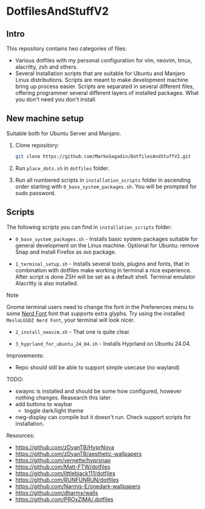 # DotfilesAndStuffV2

## Intro

This repository contains two categories of files:

- Various dotfiles with my personal configuration for vim, neovim, tmux,
  alacritty, zsh and others.
- Several installation scripts that are suitable for Ubuntu and Manjaro Linux
  distributions. Scripts are meant to make development machine bring up process
  easier. Scripts are separated in several different files, offering programmer
  several different layers of installed packages. What you don't need you don't
  install.

## New machine setup

Suitable both for Ubuntu Server and Manjaro.

1. Clone repository:

   ```bash
   git clone https://github.com/MarkoSagadin/DotfilesAndStuffV2.git
   ```

2. Run `place_dots.sh` in `dotfiles` folder.
3. Run all numbered scripts in `installation_scripts` folder in ascending order
   starting with `0_base_system_packages.sh`. You will be prompted for sudo
   password.

## Scripts

The following scripts you can find in `installation_scripts` folder:

- `0_base_system_packages.sh` - Installs basic system packages suitable for
  general development on the Linux machine. Optional for Ubuntu: remove Snap and
  install Firefox as `deb` package.

- `1_terminal_setup.sh` - Installs several tools, plugins and fonts, that in
  combination with dotfiles make working in terminal a nice experience. After
  script is done ZSH will be set as a default shell. Terminal emulator Alacritty
  is also installed.

<!-- prettier-ignore -->
> [!NOTE]
> Gnome terminal users need to change the font in the Preferences menu
> to some [Nerd Font] font that supports extra glyphs. Try using the installed
> `MesloLGSDZ Nerd Font`, your terminal will look nicer.

- `2_install_neovim.sh` - That one is quite clear.

- `3_hyprland_for_ubuntu_24_04.sh` - Installs Hyprland on Ubuntu 24.04.

[Nerd Font]: https://github.com/ryanoasis/nerd-fonts

Improvements:

- Repo should still be able to support simple usecase (no wayland)

TODO:

- swaync is installed and should be some how configured, however nothing
  changes. Reasearch this later.
- add buttons to waybar
  - toggle dark/light theme
- nwg-display can compile but it doesn't run. Check support scripts for
  installation.

Resources:

- https://github.com/zDyanTB/HyprNova
- https://github.com/zDyanTB/aesthetic-wallpapers
- https://github.com/vernette/hyprsnap
- https://github.com/Matt-FTW/dotfiles
- https://github.com/littleblack111/dotfiles
- https://github.com/RUNFUNRUN/dotfiles
- https://github.com/Narmis-E/onedark-wallpapers
- https://github.com/dharmx/walls
- https://github.com/PROxZIMA/.dotfiles
